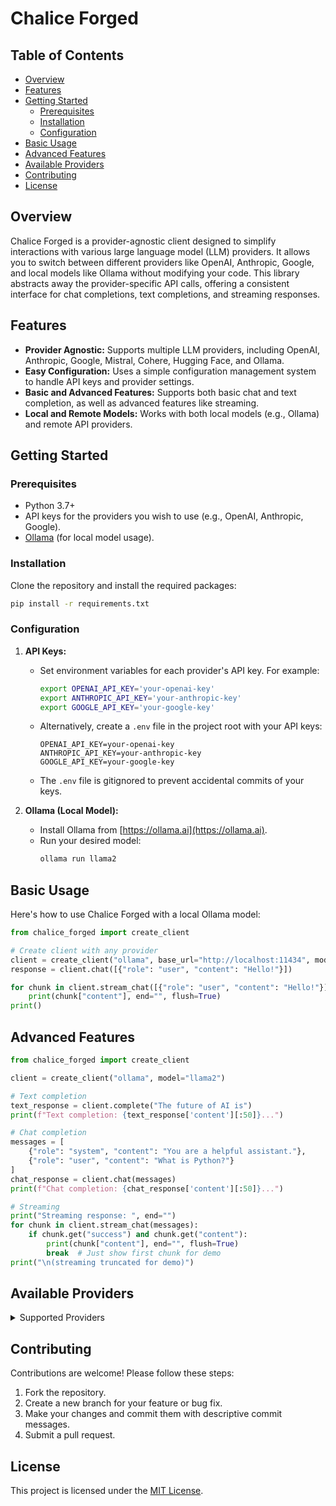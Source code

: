 # Chalice Forged

## Table of Contents
- [Overview](#overview)
- [Features](#features)
- [Getting Started](#getting-started)
  - [Prerequisites](#prerequisites)
  - [Installation](#installation)
  - [Configuration](#configuration)
- [Basic Usage](#basic-usage)
- [Advanced Features](#advanced-features)
- [Available Providers](#available-providers)
- [Contributing](#contributing)
- [License](#license)

## Overview

Chalice Forged is a provider-agnostic client designed to simplify interactions with various large language model (LLM) providers. It allows you to switch between different providers like OpenAI, Anthropic, Google, and local models like Ollama without modifying your code. This library abstracts away the provider-specific API calls, offering a consistent interface for chat completions, text completions, and streaming responses.

## Features

- **Provider Agnostic:** Supports multiple LLM providers, including OpenAI, Anthropic, Google, Mistral, Cohere, Hugging Face, and Ollama.
- **Easy Configuration:** Uses a simple configuration management system to handle API keys and provider settings.
- **Basic and Advanced Features:** Supports both basic chat and text completion, as well as advanced features like streaming.
- **Local and Remote Models:** Works with both local models (e.g., Ollama) and remote API providers.

## Getting Started

### Prerequisites

- Python 3.7+
- API keys for the providers you wish to use (e.g., OpenAI, Anthropic, Google).
- [Ollama](https://ollama.ai) (for local model usage).

### Installation

Clone the repository and install the required packages:

```bash
pip install -r requirements.txt
```

### Configuration

1.  **API Keys:**
    - Set environment variables for each provider's API key. For example:
      ```bash
      export OPENAI_API_KEY='your-openai-key'
      export ANTHROPIC_API_KEY='your-anthropic-key'
      export GOOGLE_API_KEY='your-google-key'
      ```
    - Alternatively, create a `.env` file in the project root with your API keys:
      ```
      OPENAI_API_KEY=your-openai-key
      ANTHROPIC_API_KEY=your-anthropic-key
      GOOGLE_API_KEY=your-google-key
      ```
    - The `.env` file is gitignored to prevent accidental commits of your keys.

2.  **Ollama (Local Model):**
    - Install Ollama from [https://ollama.ai](https://ollama.ai).
    - Run your desired model:
      ```bash
      ollama run llama2
      ```

## Basic Usage

Here's how to use Chalice Forged with a local Ollama model:

```python
from chalice_forged import create_client

# Create client with any provider
client = create_client("ollama", base_url="http://localhost:11434", model="qwen3", api_key="your-key")
response = client.chat([{"role": "user", "content": "Hello!"}])

for chunk in client.stream_chat([{"role": "user", "content": "Hello!"}]):
    print(chunk["content"], end="", flush=True)
print()
```

## Advanced Features

```python
from chalice_forged import create_client

client = create_client("ollama", model="llama2")

# Text completion
text_response = client.complete("The future of AI is")
print(f"Text completion: {text_response['content'][:50]}...")

# Chat completion
messages = [
    {"role": "system", "content": "You are a helpful assistant."},
    {"role": "user", "content": "What is Python?"}
]
chat_response = client.chat(messages)
print(f"Chat completion: {chat_response['content'][:50]}...")

# Streaming
print("Streaming response: ", end="")
for chunk in client.stream_chat(messages):
    if chunk.get("success") and chunk.get("content"):
        print(chunk["content"], end="", flush=True)
        break  # Just show first chunk for demo
print("\n(streaming truncated for demo)")
```

## Available Providers

<details>
  <summary>Supported Providers</summary>

- Anthropic
- Cohere
- Google
- Hugging Face
- Mistral
- Ollama
- OpenAI
</details>

## Contributing

Contributions are welcome! Please follow these steps:

1.  Fork the repository.
2.  Create a new branch for your feature or bug fix.
3.  Make your changes and commit them with descriptive commit messages.
4.  Submit a pull request.

## License

This project is licensed under the [MIT License](LICENSE).
